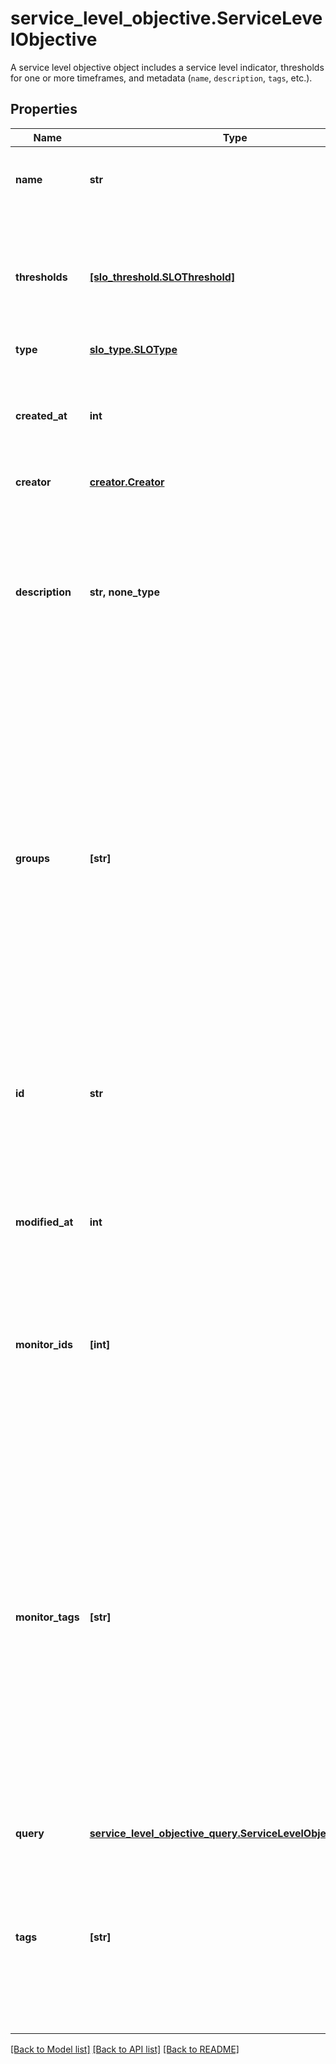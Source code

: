 # service_level_objective.ServiceLevelObjective

A service level objective object includes a service level indicator, thresholds for one or more timeframes, and metadata (`name`, `description`, `tags`, etc.).
## Properties
Name | Type | Description | Notes
------------ | ------------- | ------------- | -------------
**name** | **str** | The name of the service level objective object. | 
**thresholds** | [**[slo_threshold.SLOThreshold]**](SLOThreshold.md) | The thresholds (timeframes and associated targets) for this service level objective object. | 
**type** | [**slo_type.SLOType**](SLOType.md) |  | 
**created_at** | **int** | Creation timestamp (UNIX time in seconds)  Always included in service level objective responses. | [optional] [readonly] 
**creator** | [**creator.Creator**](Creator.md) |  | [optional] 
**description** | **str, none_type** | A user-defined description of the service level objective.  Always included in service level objective responses (but may be &#x60;null&#x60;). Optional in create/update requests. | [optional] 
**groups** | **[str]** | A list of (up to 20) monitor groups that narrow the scope of a monitor service level objective.  Included in service level objective responses if it is not empty. Optional in create/update requests for monitor service level objectives, but may only be used when then length of the &#x60;monitor_ids&#x60; field is one. | [optional] 
**id** | **str** | A unique identifier for the service level objective object.  Always included in service level objective responses. | [optional] [readonly] 
**modified_at** | **int** | Modification timestamp (UNIX time in seconds)  Always included in service level objective responses. | [optional] [readonly] 
**monitor_ids** | **[int]** | A list of monitor ids that defines the scope of a monitor service level objective. **Required if type is &#x60;monitor&#x60;**. | [optional] 
**monitor_tags** | **[str]** | The union of monitor tags for all monitors referenced by the &#x60;monitor_ids&#x60; field. Always included in service level objective responses for monitor service level objectives (but may be empty). Ignored in create/update requests. Does not affect which monitors are included in the service level objective (that is determined entirely by the &#x60;monitor_ids&#x60; field). | [optional] 
**query** | [**service_level_objective_query.ServiceLevelObjectiveQuery**](ServiceLevelObjectiveQuery.md) |  | [optional] 
**tags** | **[str]** | A list of tags associated with this service level objective. Always included in service level objective responses (but may be empty). Optional in create/update requests. | [optional] 

[[Back to Model list]](README.md#documentation-for-models) [[Back to API list]](README.md#documentation-for-api-endpoints) [[Back to README]](README.md)



